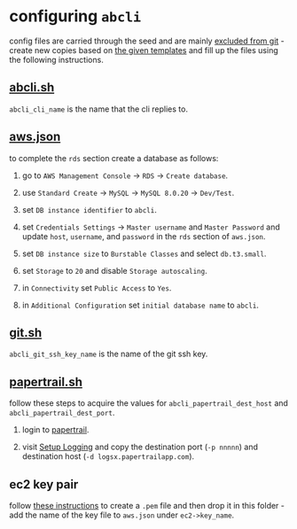 # configuring `abcli`

config files are carried through the seed and are mainly [excluded from git](./.gitignore) - create new copies based on [the given templates](./template) and fill up the files using the following instructions. 

## [abcli.sh](./abcli.sh)

`abcli_cli_name` is the name that the cli replies to.

## [aws.json](./template/aws.json)

to complete the `rds` section create a database as follows:

1. go to `AWS Management Console` -> `RDS` -> `Create database`.

1. use `Standard Create` -> `MySQL` -> `MySQL 8.0.20` -> `Dev/Test`.

1. set `DB instance identifier` to `abcli`.

1. set `Credentials Settings` -> `Master username` and `Master Password` and update `host`, `username`, and `password` in the `rds` section of `aws.json`.

1. set `DB instance size` to `Burstable Classes` and select `db.t3.small`.

1. set `Storage` to `20` and disable `Storage autoscaling`.

1. in `Connectivity` set `Public Access` to `Yes`.

1. in `Additional Configuration` set `initial database name` to `abcli`.

## [git.sh](./template/git.sh)

`abcli_git_ssh_key_name` is the name of the git ssh key.
## [papertrail.sh](./template/papertrail.sh)

follow these steps to acquire the values for `abcli_papertrail_dest_host` and `abcli_papertrail_dest_port`.

1. login to [papertrail](https://papertrailapp.com/dashboard).

1. visit [Setup Logging](https://papertrailapp.com/systems/setup?type=app&platform=unix) and copy the destination port (`-p nnnnn`) and destination host (`-d logsx.papertrailapp.com`).

## ec2 key pair

follow [these instructions](https://docs.aws.amazon.com/AWSEC2/latest/UserGuide/ec2-key-pairs.html) to create a `.pem` file and then drop it in this folder - add the name of the key file to `aws.json` under `ec2->key_name`.